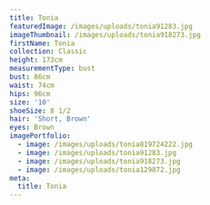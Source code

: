 ```yaml
---
title: Tonia
featuredImage: /images/uploads/tonia91283.jpg
imageThumbnail: /images/uploads/tonia918273.jpg
firstName: Tonia
collection: Classic
height: 173cm
measurementType: bust
bust: 86cm
waist: 74cm
hips: 96cm
size: '10'
shoeSize: 8 1/2
hair: 'Short, Brown'
eyes: Brown
imagePortfolio:
  - image: /images/uploads/tonia819724222.jpg
  - image: /images/uploads/tonia91283.jpg
  - image: /images/uploads/tonia918273.jpg
  - image: /images/uploads/tonia129872.jpg
meta:
  title: Tonia
---
```


